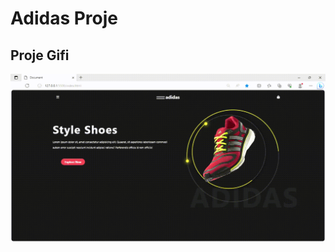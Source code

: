 <h1>Adidas Proje</h2>

<h2>Proje Gifi</h2>

<img src="/img/Document-Profil-1-Microsoft_-Edge-2023-09-28-21-38-36.gif"/>

